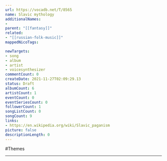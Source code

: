 ```yaml
---
url: https://vocadb.net/T/8565
name: Slavic mythology
additionalNames: 
- 
parent: "[[fantasy]]"
related:
- "[[russian-folk-music]]"
mappedNicoTags:

newTargets:
- song
- album
- artist
- voicesynthesizer
commentCount: 0
createDate: 2021-11-27T02:09:29.13
status: Draft
albumCount: 6
artistCount: 1
eventCount: 0
eventSeriesCount: 0
followerCount: 1
songListCount: 0
songCount: 9
links: 
- https://en.wikipedia.org/wiki/Slavic_paganism
picture: false
descriptionLength: 0
---
```


#Themes



---

